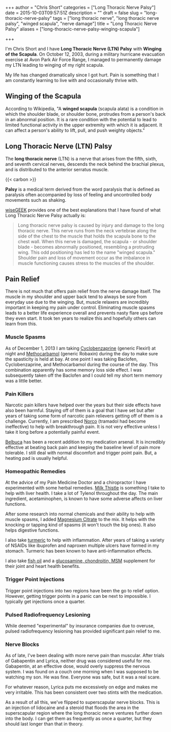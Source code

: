 +++
author = "Chris Short"
categories = ["Long Thoracic Nerve Palsy"]
date = 2015-10-03T09:57:51Z
description = ""
draft = false
slug = "long-thoracic-nerve-palsy"
tags = ["long thoracic nerve", "long thoracic nerve palsy", "winged scapula", "nerve damage"]
title = "Long Thoracic Nerve Palsy"
aliases = ["long-thoracic-nerve-palsy-winging-scapula"]

+++

I'm Chris Short and I have **Long Thoracic Nerve (LTN) Palsy** with **Winging of the Scapula**. On October 12, 2003, during a military hurricane evacuation exercise at Avon Park Air Force Range, I managed to permanently damage my LTN leading to winging of my right scapula.

My life has changed dramatically since I got hurt. Pain is something that I am constantly learning to live with and occasionally thrive with.

## Winging of the Scapula

According to Wikipedia, "A **winged scapula** (scapula alata) is a condition in which the shoulder blade, or shoulder bone, protrudes from a person's back in an abnormal position. It is a rare condition with the potential to lead to limited functional activity in the upper extremity with which it is adjacent. It can affect a person's ability to lift, pull, and push weighty objects."

## Long Thoracic Nerve (LTN) Palsy

The **long thoracic nerve** (LTN) is a nerve that arises from the fifth, sixth, and seventh cervical nerves, descends the neck behind the brachial plexus, and is distributed to the anterior serratus muscle.

{{< carbon >}}

**Palsy** is a medical term derived from the word paralysis that is defined as paralysis often accompanied by loss of feeling and uncontrolled body movements such as shaking.

[wiseGEEK](http://www.wisegeek.com/what-is-long-thoracic-nerve-palsy.htm) provides one of the best explanations that I have found of what Long Thoracic Nerve Palsy actually is:

> Long thoracic nerve palsy is caused by injury and damage to the long thoracic nerve. This nerve runs from the neck vertebrae along the side of the chest to the muscle that holds the scapula bone to the chest wall. When this nerve is damaged, the scapula - or shoulder blade - becomes abnormally positioned, resembling a protruding wing. This odd positioning has led to the name "winged scapula." Shoulder pain and loss of movement occur as the imbalance in muscle functioning causes stress to the muscles of the shoulder.

## Pain Relief

There is not much that offers pain relief from the nerve damage itself.  The muscle in my shoulder and upper back tend to always be sore from everyday use due to the winging. But, muscle relaxers are incredibly important in keeping my pain under control. Eliminating muscle spasms leads to a better life experience overall and prevents nasty flare ups before they even start. It took ten years to realize this and hopefully others can learn from this.

### Muscle Spasms

As of December 1, 2013 I am taking [Cyclobenzaprine](https://en.m.wikipedia.org/wiki/Cyclobenzaprine) (generic Flexirl) at night and [Methocarbamol](https://en.wikipedia.org/wiki/Methocarbamol) (generic Robaxin) during the day to make sure the spasticity is held at bay. At one point I was taking Baclofen, Cyclobenzaprine, and Methocarbamol during the course of the day. This combination apparently has some memory loss side effect. I was subsequently taken off the Baclofen and I could tell my short term memory was a little better.

### Pain Killers

Narcotic pain killers have helped over the years but their side effects have also been harmful. Staying off of them is a goal that I have set but after years of taking some form of narcotic pain relievers getting off of them is a challenge. Currently, I am prescribed [Norco](https://en.wikipedia.org/wiki/Hydrocodone/paracetamol) (tramadol had become ineffective) to help with breakthrough pain. It is not very effective unless I take it long before a potentially painful event.

[Belbuca](https://www.belbuca.com/) has been a recent addition to my medication arsenal. It is incredibly effective at beating back pain and keeping the baseline level of pain more tolerable. I still deal with normal discomfort and trigger point pain. But, a heating pad is usually helpful.

### Homeopathic Remedies

At the advice of my Pain Medicine Doctor and a chiropractor I have experimented with some herbal remedies. [Milk Thistle](https://amzn.to/3gu6Tpk) is something I take to help with liver health. I take a lot of Tylenol throughout the day. The main ingredient, acetaminophen, is known to have some adverse affects on liver functions.

After some research into normal chemicals and their ability to help with muscle spasms, I added [Magnesium Citrate](https://amzn.to/30xASqZ) to the mix. It helps with the knocking or tapping kind of spasms (it won't touch the big ones). It also helps digestive functions.

I also take [turmeric](https://amzn.to/2EP6n7k) to help with inflammation. After years of taking a variety of NSAIDs like ibuprofen and naproxen multiple ulcers have formed in my stomach. Turmeric has been known to have anti-inflammation effects.

I also take [fish oil](https://amzn.to/33zk0C2) and a [glucosamine, chondroitin, MSM](https://amzn.to/3idFU1H) supplement for their joint and heart health benefits.

### Trigger Point Injections

Trigger point injections into two regions have been the go to relief option. However, getting trigger points in a panic can be next to impossible. I typically get injections once a quarter.

### Pulsed Radiofrequency Lesioning

While deemed "experimental" by insurance companies due to overuse, pulsed radiofrequency lesioning has provided significant pain relief to me.

### Nerve Blocks

As of late, I've been dealing with more nerve pain than muscular. After trials of Gabapentin and Lyrica, neither drug was considered useful for me. Gabapentin, at an effective dose, would overly suppress the nervous system. I was found on a couch one morning when I was supposed to be watching my son. He was fine. Everyone was safe, but it was a real scare. 

For whatever reason, Lyrica puts me excessively on edge and makes me very irritable. This has been consistent over two stints with the medication.

As a result of all this, we've flipped to superscapular nerve blocks. This is an injection of lidocaine and a steroid that floods the area in the superscapular region where the long thoracic nerve ventures further down into the body. I can get them as frequently as once a quarter, but they should last longer than that in theory.
